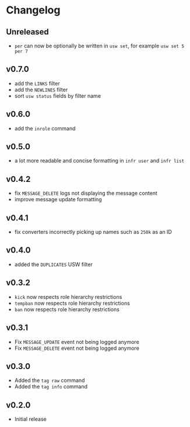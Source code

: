 # Changelog

## Unreleased
- `per` can now be optionally be written in `usw set`, for example `usw set 5 per 7`

## v0.7.0
- add the `LINKS` filter
- add the `NEWLINES` filter
- sort `usw status` fields by filter name

## v0.6.0
- add the `inrole` command

## v0.5.0
- a lot more readable and concise formatting in `infr user` and `infr list`

## v0.4.2
- fix `MESSAGE_DELETE` logs not displaying the message content
- improve message update formatting

## v0.4.1
- fix converters incorrectly picking up names such as `250k` as an ID

## v0.4.0
- added the `DUPLICATES` USW filter

## v0.3.2
- `kick` now respects role hierarchy restrictions
- `tempban` now respects role hierarchy restrictions
- `ban` now respects role hierarchy restrictions

## v0.3.1
- Fix `MESSAGE_UPDATE` event not being logged anymore
- Fix `MESSAGE_DELETE` event not being logged anymore

## v0.3.0
- Added the `tag raw` command
- Added the `tag info` command

## v0.2.0
- Initial release
